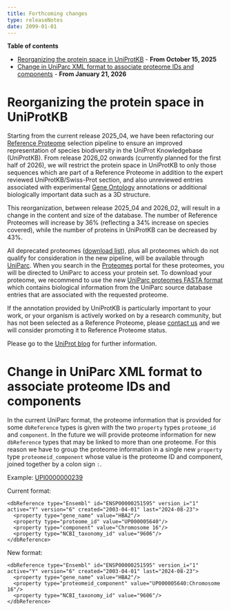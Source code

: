 ```yaml
---
title: Forthcoming changes
type: releaseNotes
date: 2099-01-01
---
```


**Table of contents**

   * [Reorganizing the protein space in UniProtKB](#reorganizing-the-protein-space-in-uniprotkb) - **From October 15, 2025**
   * [Change in UniParc XML format to associate proteome IDs and components](#change-in-uniparc-xml-format-to-associate-proteome-ids-and-components) - **From January 21, 2026**


# Reorganizing the protein space in UniProtKB

Starting from the current release 2025_04, we have been refactoring our [Reference Proteome](https://www.uniprot.org/help/reference_proteome) selection pipeline to ensure an improved representation of species biodiversity in the UniProt Knowledgebase (UniProtKB). From release 2026_02 onwards (currently planned for the first half of 2026), we will restrict the protein space in UniProtKB to only those sequences which are part of a Reference Proteome in addition to the expert reviewed UniProtKB/Swiss-Prot section, and also unreviewed entries associated with experimental [Gene Ontology](https://www.uniprot.org/help/gene-ontology) annotations or additional biologically important data such as a 3D structure.

This reorganization, between release 2025_04 and 2026_02, will result in a change in the content and size of the database. The number of Reference Proteomes will increase by 36% (reflecting a 34% increase on species covered), while the number of proteins in UniProtKB can be decreased by 43%.

All deprecated proteomes ([download list](https://ftp.ebi.ac.uk/pub/contrib/UniProt/proteomes/proteomes_to_be_removed_from_UPKB.tsv)), plus all proteomes which do not qualify for consideration in the new pipeline, will be available through [UniParc](https://www.uniprot.org/uniparc/). When you search in the [Proteomes](https://www.uniprot.org/proteomes/) portal for these proteomes, you will be directed to UniParc to access your protein set. To download your proteome, we recommend to use the new [UniParc proteomes FASTA format](https://www.uniprot.org/help/fasta-headers#uniparc-proteomes) which contains biological information from the UniParc source database entries that are associated with the requested proteome.

If the annotation provided by UniProtKB is particularly important to your work, or your organism is actively worked on by a research community, but has not been selected as a Reference Proteome, please [contact us](https://www.uniprot.org/contact) and we will consider promoting it to Reference Proteome status.

Please go to the [UniProt blog](https://insideuniprot.blogspot.com/2025/06/capturing-diversity-of-life.html) for further information.

# Change in UniParc XML format to associate proteome IDs and components

In the current UniParc format, the proteome information that is provided for some `dbReference` types is given with the two `property` types `proteome_id` and `component`. In the future we will provide proteome information for new `dbReference` types that may be linked to more than one proteome. For this reason we have to group the proteome information in a single new `property` type `proteomeid_component` whose value is the proteome ID and component, joined together by a colon sign `:`.

Example: [UPI0000000239](https://rest.uniprot.org/uniparc/UPI0000000239.xml)

Current format:

```
<dbReference type="Ensembl" id="ENSP00000251595" version_i="1" active="Y" version="6" created="2003-04-01" last="2024-08-23">
  <property type="gene_name" value="HBA2"/>
  <property type="proteome_id" value="UP000005640"/>
  <property type="component" value="Chromosome 16"/>
  <property type="NCBI_taxonomy_id" value="9606"/>
</dbReference>
```

New format:

```
<dbReference type="Ensembl" id="ENSP00000251595" version_i="1" active="Y" version="6" created="2003-04-01" last="2024-08-23">
  <property type="gene_name" value="HBA2"/>
  <property type="proteomeid_component" value="UP000005640:Chromosome 16"/>
  <property type="NCBI_taxonomy_id" value="9606"/>
</dbReference>
```
